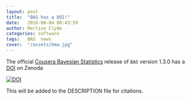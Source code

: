 ```yaml
---
layout: post
title:  "BAS has a DOI!"
date:   2016-08-04 08:43:59
author: Merlise Clyde
categories: software
tags:	BAS  news 
cover:  "/assets/bma.jpg"
---
```


The official [Cousera Bayesian
Statistics](https://www.coursera.org/learn/bayesian/) release of `BAS`
version 1.3.0 has a [DOI](http://dx.doi.org/10.5281/zenodo.59497) on Zenoda

  <!--excerpt-->
[![DOI](https://zenodo.org/badge/doi/10.5281/zenodo.59497.svg)](http://dx.doi.org/10.5281/zenodo.59497)


This will be added to the DESCRIPTION file for citations.
